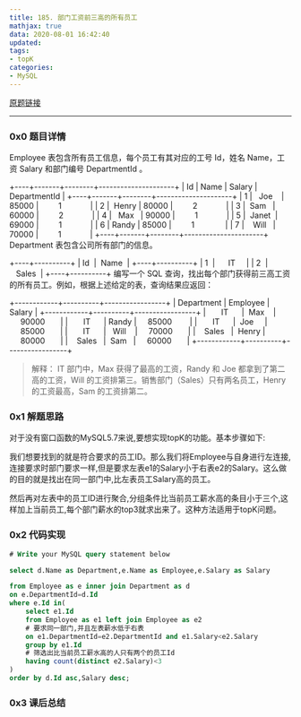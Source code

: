```yaml
---
title: 185. 部门工资前三高的所有员工
mathjax: true
data: 2020-08-01 16:42:40
updated:
tags:
- topK
categories:
- MySQL
---
```


[原题链接](https://leetcode-cn.com/problems/department-top-three-salaries/)

---

### 0x0 题目详情

Employee 表包含所有员工信息，每个员工有其对应的工号 Id，姓名 Name，工资 Salary 和部门编号 DepartmentId 。

+----+-------+--------+---------------------+
| Id | Name  | Salary | DepartmentId |
+----+-------+--------+---------------------+
| 1  |&nbsp; &nbsp;Joe&nbsp; &nbsp; | 85000  |&nbsp;&nbsp;&nbsp;&nbsp;&nbsp;&nbsp;&nbsp;&nbsp;&nbsp;1&nbsp;&nbsp;&nbsp;&nbsp;&nbsp;&nbsp;&nbsp;&nbsp;&nbsp;&nbsp;&nbsp;&nbsp;            |
| 2  |&nbsp;&nbsp;Henry&nbsp;| 80000  |&nbsp;&nbsp;&nbsp;&nbsp;&nbsp;&nbsp;&nbsp;&nbsp;&nbsp;2&nbsp;&nbsp;&nbsp;&nbsp;&nbsp;&nbsp;&nbsp;&nbsp;&nbsp;&nbsp;&nbsp;&nbsp;&nbsp;|
| 3  |&nbsp;&nbsp;Sam&nbsp;&nbsp;&nbsp;| 60000  |&nbsp;&nbsp;&nbsp;&nbsp;&nbsp;&nbsp;&nbsp;&nbsp;&nbsp;2&nbsp;&nbsp;&nbsp;&nbsp;&nbsp;&nbsp;&nbsp;&nbsp;&nbsp;&nbsp;&nbsp;&nbsp;&nbsp;|
| 4  |&nbsp;&nbsp; Max&nbsp;&nbsp;&nbsp;| 90000&nbsp;|&nbsp;&nbsp;&nbsp;&nbsp;&nbsp;&nbsp;&nbsp;&nbsp;&nbsp;1&nbsp;&nbsp;&nbsp;&nbsp;&nbsp;&nbsp;&nbsp;&nbsp;&nbsp;&nbsp;&nbsp;&nbsp;&nbsp;|
| 5  |&nbsp;&nbsp;Janet&nbsp;&nbsp;| 69000  |&nbsp;&nbsp;&nbsp;&nbsp;&nbsp;&nbsp;&nbsp;&nbsp;&nbsp;1&nbsp;&nbsp;&nbsp;&nbsp;&nbsp;&nbsp;&nbsp;&nbsp;&nbsp;&nbsp;&nbsp;&nbsp;&nbsp;|
| 6  |&nbsp;Randy&nbsp;| 85000&nbsp;|&nbsp;&nbsp;&nbsp;&nbsp;&nbsp;&nbsp;&nbsp;&nbsp;&nbsp;1&nbsp;&nbsp;&nbsp;&nbsp;&nbsp;&nbsp;&nbsp;&nbsp;&nbsp;&nbsp;&nbsp;&nbsp;&nbsp;&nbsp;|
| 7  |&nbsp;&nbsp;&nbsp;&nbsp;Will&nbsp;&nbsp;&nbsp;| 70000  |&nbsp;&nbsp;&nbsp;&nbsp;&nbsp;&nbsp;&nbsp;&nbsp;&nbsp;1&nbsp;&nbsp;&nbsp;&nbsp;&nbsp;&nbsp;&nbsp;&nbsp;&nbsp;&nbsp;&nbsp;&nbsp;&nbsp;|
+----+-------+--------+----------------------+
Department 表包含公司所有部门的信息。

+----+----------+
|&nbsp;Id&nbsp;&nbsp;|&nbsp;&nbsp;Name&nbsp;&nbsp;|
+----+----------+
|&nbsp;1&nbsp;&nbsp;|&nbsp;&nbsp;&nbsp;&nbsp;&nbsp;&nbsp;IT&nbsp;&nbsp;&nbsp;&nbsp;&nbsp;|
|&nbsp;2&nbsp;&nbsp;|&nbsp;&nbsp;&nbsp;Sales&nbsp;&nbsp;|
+----+----------+
编写一个 SQL 查询，找出每个部门获得前三高工资的所有员工。例如，根据上述给定的表，查询结果应返回：

+------------+----------+-----------------+
| Department | Employee | Salary |
+------------+----------+-----------------+
|&nbsp;&nbsp;&nbsp;&nbsp;&nbsp;&nbsp;&nbsp;IT&nbsp;&nbsp;&nbsp;&nbsp;&nbsp;&nbsp;|&nbsp;&nbsp;Max&nbsp;&nbsp;&nbsp;&nbsp;|&nbsp;&nbsp;&nbsp;&nbsp;&nbsp;90000&nbsp;&nbsp;&nbsp;&nbsp;&nbsp;&nbsp;&nbsp;|
|&nbsp;&nbsp;&nbsp;&nbsp;&nbsp;&nbsp;&nbsp;IT&nbsp;&nbsp;&nbsp;&nbsp;&nbsp;&nbsp;|&nbsp;Randy&nbsp;|&nbsp;&nbsp;&nbsp;&nbsp;&nbsp;85000&nbsp;&nbsp;&nbsp;&nbsp;&nbsp;&nbsp;&nbsp;&nbsp;|
|&nbsp;&nbsp;&nbsp;&nbsp;&nbsp;&nbsp;&nbsp;IT&nbsp;&nbsp;&nbsp;&nbsp;&nbsp;&nbsp;|&nbsp;&nbsp;Joe&nbsp;&nbsp;&nbsp;&nbsp;&nbsp;|&nbsp;&nbsp;&nbsp;&nbsp;&nbsp;85000&nbsp;&nbsp;&nbsp;&nbsp;&nbsp;&nbsp;&nbsp;|
|&nbsp;&nbsp;&nbsp;&nbsp;&nbsp;&nbsp;&nbsp;IT&nbsp;&nbsp;&nbsp;&nbsp;&nbsp;&nbsp;|&nbsp;&nbsp;&nbsp;Will&nbsp;&nbsp;&nbsp;&nbsp;|&nbsp;&nbsp;&nbsp;&nbsp;&nbsp;70000&nbsp;&nbsp;&nbsp;&nbsp;&nbsp;&nbsp;&nbsp;|
|&nbsp;&nbsp;&nbsp;&nbsp;Sales&nbsp;&nbsp;&nbsp;|&nbsp;&nbsp;Henry    |&nbsp;&nbsp;&nbsp;&nbsp;&nbsp;80000&nbsp;&nbsp;&nbsp;&nbsp;&nbsp;&nbsp;&nbsp;|
|&nbsp;&nbsp;&nbsp;&nbsp;Sales&nbsp;&nbsp;&nbsp;|&nbsp;&nbsp;Sam&nbsp;&nbsp;&nbsp;|&nbsp;&nbsp;&nbsp;&nbsp;&nbsp;60000&nbsp;&nbsp;&nbsp;&nbsp;&nbsp;&nbsp;&nbsp;|
+------------+----------+-----------------+

>解释：
IT 部门中，Max 获得了最高的工资，Randy 和 Joe 都拿到了第二高的工资，Will 的工资排第三。销售部门（Sales）只有两名员工，Henry 的工资最高，Sam 的工资排第二。

### 0x1 解题思路

对于没有窗口函数的MySQL5.7来说,要想实现topK的功能。基本步骤如下:

我们想要找到的就是符合要求的员工ID。那么我们将Employee与自身进行左连接,连接要求时部门要求一样,但是要求左表e1的Salary小于右表e2的Salary。这么做的目的就是找出在同一部门中,比左表员工Salary高的员工。

然后再对左表中的员工ID进行聚合,分组条件比当前员工薪水高的条目小于三个,这样加上当前员工,每个部门薪水的top3就求出来了。这种方法适用于topK问题。


### 0x2 代码实现

``` sql
# Write your MySQL query statement below

select d.Name as Department,e.Name as Employee,e.Salary as Salary

from Employee as e inner join Department as d 
on e.DepartmentId=d.Id
where e.Id in(
    select e1.Id
    from Employee as e1 left join Employee as e2
    # 要求同一部门,并且左表薪水低于右表
    on e1.DepartmentId=e2.DepartmentId and e1.Salary<e2.Salary
    group by e1.Id
    # 筛选出比当前员工薪水高的人只有两个的员工Id
    having count(distinct e2.Salary)<3
)
order by d.Id asc,Salary desc;

```

### 0x3 课后总结